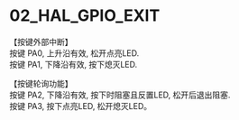 # 02_HAL_GPIO_EXIT

【按键外部中断】  
按键 PA0, 上升沿有效, 松开点亮LED.  
按键 PA1, 下降沿有效, 按下熄灭LED.  

【按键轮询功能】  
按键 PA2, 下降沿有效, 按下时阻塞且反置LED, 松开后退出阻塞.  
按键 PA3, 按下点亮LED, 松开熄灭LED。 
